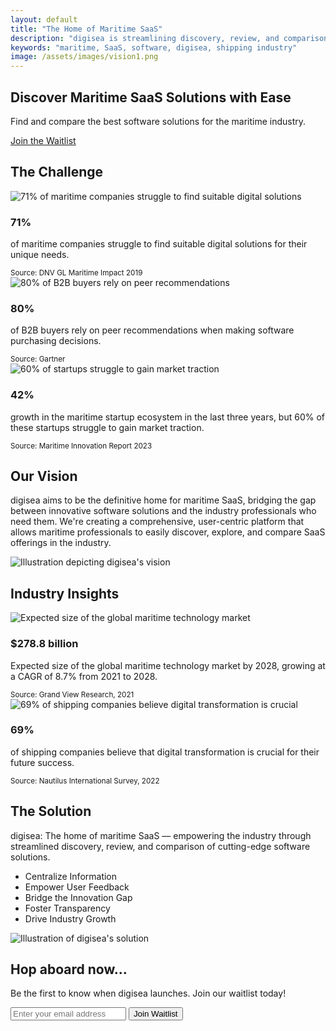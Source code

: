 ```yaml
---
layout: default
title: "The Home of Maritime SaaS"
description: "digisea is streamlining discovery, review, and comparison of maritime SaaS solutions."
keywords: "maritime, SaaS, software, digisea, shipping industry"
image: /assets/images/vision1.png
---
```


<!-- Hero Section -->
<section id="hero" style="background-image: url('{{ '/assets/images/hero-image.jpg' | relative_url }}');">
    <div class="container">
       <h1 class="hero-text">Discover Maritime SaaS Solutions with Ease</h1>
        <p class="hero-text">Find and compare the best software solutions for the maritime industry.</p>
        <a href="#waitlist-form" class="cta-button">Join the Waitlist</a>
    </div>
</section>

<!-- Main Content -->
<main>
    <!-- Challenge Section -->
    <section id="challenge">
        <div class="container">
            <h2>The Challenge</h2>
            <div class="stat-grid">
                <div class="stat-card">
                    <img src="{{ '/assets/images/stat1.png' | relative_url }}" alt="71% of maritime companies struggle to find suitable digital solutions" class="stat-icon" />
                    <h3>71%</h3>
                    <p>of maritime companies struggle to find suitable digital solutions for their unique needs.</p>
                    <small>Source: DNV GL Maritime Impact 2019</small>
                </div>
                <div class="stat-card">
                    <img src="{{ '/assets/images/stat2.png' | relative_url }}" alt="80% of B2B buyers rely on peer recommendations" class="stat-icon" />
                    <h3>80%</h3>
                    <p>of B2B buyers rely on peer recommendations when making software purchasing decisions.</p>
                    <small>Source: Gartner</small>
                </div>
                <div class="stat-card">
                    <img src="{{ '/assets/images/stat3.png' | relative_url }}" alt="60% of startups struggle to gain market traction" class="stat-icon" />
                    <h3>42%</h3>
                    <p>growth in the maritime startup ecosystem in the last three years, but 60% of these startups struggle to gain market traction.</p>
                    <small>Source: Maritime Innovation Report 2023</small>
                </div>
            </div>
        </div>
    </section>
    <!-- Vision Section -->
    <section id="vision">
        <div class="container">
            <h2>Our Vision</h2>
            <div class="vision-content">
                <div class="vision-text">
                    <p>digisea aims to be the definitive home for maritime SaaS, bridging the gap between innovative software solutions and the industry professionals who need them. We're creating a comprehensive, user-centric platform that allows maritime professionals to easily discover, explore, and compare SaaS offerings in the industry.</p>
                </div>
                <div class="vision-image">
                    <img src="{{ '/assets/images/vision1.png' | relative_url }}" alt="Illustration depicting digisea's vision" />
                </div>
            </div>
        </div>
    </section>
    <!-- Industry Insights Section -->
    <section id="insights">
        <div class="container">
            <h2>Industry Insights</h2>
            <div class="insight-grid">
                <div class="insight-card">
                    <img src="{{ '/assets/images/insight1.png' | relative_url }}" alt="Expected size of the global maritime technology market" class="insight-icon" />
                    <h3>$278.8 billion</h3>
                    <p>Expected size of the global maritime technology market by 2028, growing at a CAGR of 8.7% from 2021 to 2028.</p>
                    <small>Source: Grand View Research, 2021</small>
                </div>
                <div class="insight-card">
                    <img src="{{ '/assets/images/insight2.png' | relative_url }}" alt="69% of shipping companies believe digital transformation is crucial" class="insight-icon" />
                    <h3>69%</h3>
                    <p>of shipping companies believe that digital transformation is crucial for their future success.</p>
                    <small>Source: Nautilus International Survey, 2022</small>
                </div>
            </div>
        </div>
    </section>
    <!-- Solution Section -->
    <section id="solution">
        <div class="container">
            <h2>The Solution</h2>
            <div class="solution-content reverse">
                <div class="solution-text">
                    <p>digisea: The home of maritime SaaS — empowering the industry through streamlined discovery, review, and comparison of cutting-edge software solutions.</p>
                    <ul class="feature-list">
                        <li>Centralize Information</li>
                        <li>Empower User Feedback</li>
                        <li>Bridge the Innovation Gap</li>
                        <li>Foster Transparency</li>
                        <li>Drive Industry Growth</li>
                    </ul>
                </div>
                <div class="solution-image">
                    <img src="{{ '/assets/images/solution1.png' | relative_url }}" alt="Illustration of digisea's solution" />
                </div>
            </div>
        </div>
    </section>
    <!-- Waitlist Form Section -->
    <section id="waitlist-form">
        <div class="container">
            <h2>Hop aboard now...</h2>
            <p>Be the first to know when digisea launches. Join our waitlist today!</p>
            <form id="signup-form" action="https://docs.google.com/forms/d/e/1FAIpQLSd4XLS3GaJ1BfBnubuOQs6yFrV_i00HP-w6_TChNXnruLateg/formResponse" method="POST" target="hidden_iframe" onsubmit="window.submitted=true;">
                <input type="email" name="entry.1719579522" placeholder="Enter your email address" required>
                <button type="submit" class="form button">Join Waitlist</button>
            </form>
            <iframe name="hidden_iframe" id="hidden_iframe" style="display:none;" onload="if(window.submitted) { window.formSubmissionSuccess(); }"></iframe>
            <p id="message"></p>
        </div>
    </section>
</main>
